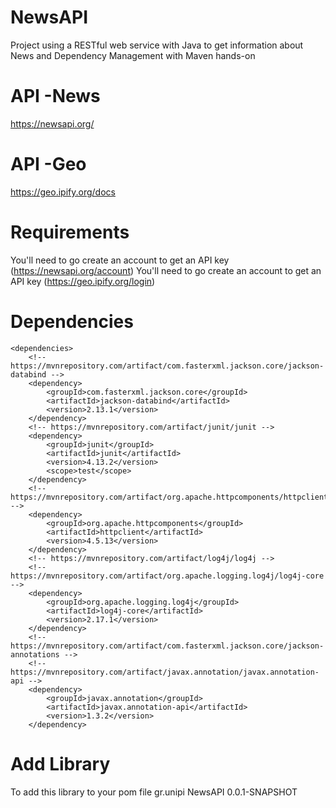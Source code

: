 # NewsAPI
Project using a RESTful web service with Java to get information about News and Dependency Management with Maven hands-on

# API -News
https://newsapi.org/

# API -Geo
https://geo.ipify.org/docs

# Requirements
You'll need to go create an account to get an API key (https://newsapi.org/account)
You'll need to go create an account to get an API key (https://geo.ipify.org/login)

# Dependencies

	<dependencies>
		<!-- https://mvnrepository.com/artifact/com.fasterxml.jackson.core/jackson-databind -->
		<dependency>
			<groupId>com.fasterxml.jackson.core</groupId>
			<artifactId>jackson-databind</artifactId>
			<version>2.13.1</version>
		</dependency>
		<!-- https://mvnrepository.com/artifact/junit/junit -->
		<dependency>
			<groupId>junit</groupId>
			<artifactId>junit</artifactId>
			<version>4.13.2</version>
			<scope>test</scope>
		</dependency>
		<!-- https://mvnrepository.com/artifact/org.apache.httpcomponents/httpclient -->
		<dependency>
			<groupId>org.apache.httpcomponents</groupId>
			<artifactId>httpclient</artifactId>
			<version>4.5.13</version>
		</dependency>
		<!-- https://mvnrepository.com/artifact/log4j/log4j -->
		<!-- https://mvnrepository.com/artifact/org.apache.logging.log4j/log4j-core -->
		<dependency>
			<groupId>org.apache.logging.log4j</groupId>
			<artifactId>log4j-core</artifactId>
			<version>2.17.1</version>
		</dependency>
		<!-- https://mvnrepository.com/artifact/com.fasterxml.jackson.core/jackson-annotations -->
		<!-- https://mvnrepository.com/artifact/javax.annotation/javax.annotation-api -->
		<dependency>
			<groupId>javax.annotation</groupId>
			<artifactId>javax.annotation-api</artifactId>
			<version>1.3.2</version>
		</dependency>
# Add Library
To add this library to your pom file 
		<dependency>
			<groupId>gr.unipi</groupId>
			<artifactId>NewsAPI</artifactId>
			<version>0.0.1-SNAPSHOT</version>
		</dependency>
